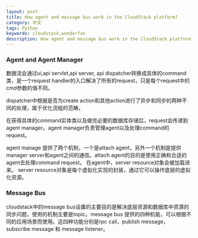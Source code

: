 ```yaml
---
layout: post
title: How agent and message bus work in the CloudStack platform?
category: 中文
tags: Python
keywords: cloudstack,wonderfan
description: How agent and message bus work in the CloudStack platform?
---
```


### Agent and Agent Manager

数据流会通过ui,api servlet,api server, api dispatcher转换成具体的command类，是一个request handler的入口解决了所有的request，只是每个request中的cmd参数的值不同。

dispatcher中根据是否为create action和其他action进行了异步和同步的两种不同的处理，属于优化流程的范畴。

在获得具体的command实体类以及做完必要的数据库存储后，request会传递到agent manager。agent manager负责管理agent以及处理command的request。

agent manage 提供了两个机制，一个是attach agent，另外一个机制是提供manager server和agent之间的通信。attach agent的目的是使用正确和合适的agent去处理command request。 在agent中，server resource对象会被加载进来。 server resource对象是每个虚拟化实现的封装，通过它可以操作底层的虚拟化资源。

### Message Bus

cloudstack中的message bus设置的主要目的是解决底层资源和数据库中资源的同步问题，使用的机制主要是topic。message bus 提供的四种机能，可以根据不同的应用场景而使用。这四种功能分别是rpc call，publish message，subscribe message 和 message listener。
